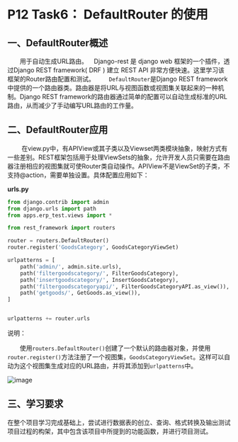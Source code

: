 
# P12 Task6： DefaultRouter 的使用

## 一、DefaultRouter概述

　　用于自动生成URL路由。 Django-rest 是 django web 框架的一个插件，透过Django REST framework( DRF ) 建立 REST API 非常方便快速。这里学习该框架的Router路由配置和测试。
　　`DefaultRouter`是Django REST framework中提供的一个路由器类。路由器是将URL与视图函数或视图集关联起来的一种机制。Django REST framework的路由器通过简单的配置可以自动生成标准的URL路由，从而减少了手动编写URL路由的工作量。

## 二、DefaultRouter应用

   在view.py中，有APIView或其子类以及Viewset两类模块抽象，映射方式有一些差别。REST框架包括用于处理ViewSets的抽象，允许开发人员只需要在路由器注册相应的视图集就可使Router类自动操作。APIView不是ViewSet的子类，不支持@action，需要单独设置。具体配置应用如下：

**urls.py**

```python
from django.contrib import admin
from django.urls import path
from apps.erp_test.views import *

from rest_framework import routers

router = routers.DefaultRouter()
router.register('GoodsCategory', GoodsCategoryViewSet)

urlpatterns = [
    path('admin/', admin.site.urls),
    path('filtergoodscategory/', FilterGoodsCategory),
    path('insertgoodscategory/', InsertGoodsCategory),
    path('filtergoodscategoryapi/', FilterGoodsCategoryAPI.as_view()),
    path('getgoods/', GetGoods.as_view()),
]


urlpatterns += router.urls
```
说明：

　　使用`routers.DefaultRouter()`​创建了一个默认的路由器对象，并使用`router.register()`​方法注册了一个视图集，`GoodsCategoryViewSet`​。这样可以自动为这个视图集生成对应的URL路由，并将其添加到`urlpatterns`​中。

![image](assets/2023-08-15_164041.png)

## 三、学习要求

在整个项目学习完成基础上，尝试进行数据表的创立、查询、格式转换及输出测试项目过程的构架，其中包含该项目中所提到的功能函数，并进行项目测试。